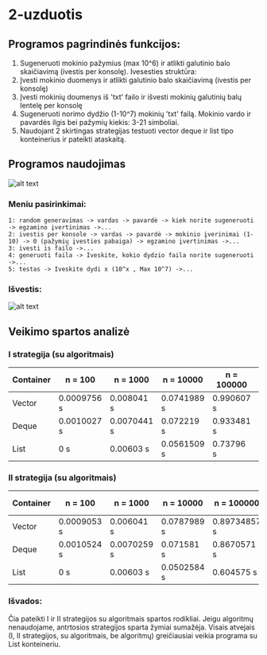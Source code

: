 ﻿# 2-uzduotis
## Programos pagrindinės funkcijos:
  1. Sugeneruoti mokinio pažymius (max 10^6) ir atlikti galutinio balo skaičiavimą (ivestis per konsolę). Ivesesties struktūra:
  2. Įvesti mokinio duomenys ir atlikti galutinio balo skaičiavimą (ivestis per konsolę)    
  3. Įvesti mokinių doumenys iš 'txt' failo ir išvesti mokinių galutinių balų lentelę per konsolę
  4. Sugeneruoti norimo dydžio (1-10^7) mokinių 'txt' failą. Mokinio vardo ir pavardės ilgis bei pažymių kiekis: 3-21 simboliai.
  5. Naudojant 2 skirtingas strategijas testuoti vector deque ir list tipo konteinerius ir pateikti ataskaitą.
## Programos naudojimas
![alt text](https://github.com/PauliusKu/2-uzduotisVEC/blob/master/Pav/Menu.png)
### Meniu pasirinkimai:
    1: random generavimas -> vardas -> pavardė -> kiek norite sugeneruoti -> egzamino įvertinimas ->...
    2: ivestis per konsole -> vardas -> pavardė -> mokinio įverinimai (1-10) -> 0 (pažymių įvesties pabaiga) -> egzamino įvertinimas ->...
    3: ivesti is failo ->...
    4: generuoti faila -> Iveskite, kokio dydzio faila norite sugeneruoti ->...
    5: testas -> Iveskite dydi x (10^x , Max 10^7) ->...
### Išvestis:
![alt text](https://github.com/PauliusKu/2-uzduotisVEC/blob/master/Pav/Isvestis.png)
## Veikimo spartos analizė
### I strategija (su algoritmais)

|Container                    |n = 100    |n = 1000     |n = 10000    |n = 100000   |n = 1000000 |
|-----------------------------|----------|------------|------------|------------|-----------|
|Vector |0.0009756 s|0.008041 s|0.0741989 s |0.990607  s|10.7395  s|
|Deque |0.0010027 s| 0.0070441 s|0.072219 s |0.933481 s|11.1386 s|
|List |0        s| 0.00603    s|0.0561509 s |0.73796 s|8.16674 s|

### II strategija (su algoritmais)

|Container                    |n = 100    |n = 1000     |n = 10000    |n = 100000   |n = 1000000 |
|-----------------------------|----------|------------|------------|------------|-----------|
|Vector |0.0009053 s|0.006041 s|0.0787989 s |0.89734857  s|10.0808  s|
|Deque |0.0010524 s| 0.0070259 s|0.071581 s |0.8670571 s|9.67171 s|
|List |0        s| 0.00603    s|0.0502584 s |0.604575 s|6.50328 s|
### Išvados:
Čia pateikti I ir II strategijos su algoritmais spartos rodikliai. Jeigu algoritmų nenaudojame, antrtosios strategijos sparta žymiai sumažėja. Visais atvejais (I, II strategijos, su algoritmais, be algoritmų) greičiausiai veikia programa su List konteineriu.
